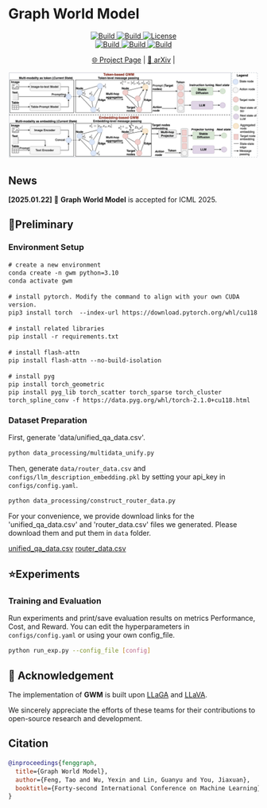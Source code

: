 # Graph World Model

<p align="center">
    <a href="https://ulab-uiuc.github.io/GraphRouter/">
        <img alt="Build" src="https://img.shields.io/badge/Project-Page-blue">
    </a>
    <a href="https://arxiv.org/pdf/2507.10539">
        <img alt="Build" src="https://img.shields.io/badge/arXiv-2410.11001-red?logo=arxiv">
    </a>
    <a href="https://github.com/ulab-uiuc/GWM/blob/master/LICENSE">
        <img alt="License" src="https://img.shields.io/badge/LICENSE-MIT-green">
    </a>
    <br>
    <a href="https://github.com/ulab-uiuc/GWM">
        <img alt="Build" src="https://img.shields.io/github/stars/ulab-uiuc/GWM">
    </a>
    <a href="https://github.com/ulab-uiuc/GWM">
        <img alt="Build" src="https://img.shields.io/github/forks/ulab-uiuc/GWM">
    </a>
    <a href="https://github.com/ulab-uiuc/GWM">
        <img alt="Build" src="https://img.shields.io/github/issues/ulab-uiuc/GWM">
    </a>
</p>


<p align="center">
    <a href="https://ulab-uiuc.github.io/GWM/">🌐 Project Page</a> |
    <a href="https://arxiv.org/pdf/2507.10539">📜 arXiv</a> |
<p>


<!-- ![Method](./figures/model.png) -->

<div align="center">
  <img src="./figures/model.png" width="700" alt="GoR">
</div>


## News


**[2025.01.22]** 🌟 **Graph World Model** is accepted for ICML 2025.



## 📌Preliminary


### Environment Setup

```shell
# create a new environment
conda create -n gwm python=3.10
conda activate gwm

# install pytorch. Modify the command to align with your own CUDA version.
pip3 install torch  --index-url https://download.pytorch.org/whl/cu118

# install related libraries
pip install -r requirements.txt

# install flash-attn
pip install flash-attn --no-build-isolation

# install pyg
pip install torch_geometric
pip install pyg_lib torch_scatter torch_sparse torch_cluster torch_spline_conv -f https://data.pyg.org/whl/torch-2.1.0+cu118.html

```

### Dataset Preparation

First, generate 'data/unified_qa_data.csv'.

```bash
python data_processing/multidata_unify.py
```
Then, generate `data/router_data.csv` and `configs/llm_description_embedding.pkl` by setting your api_key in `configs/config.yaml`.

```bash
python data_processing/construct_router_data.py
```

For your convenience, we provide download links for the 'unified_qa_data.csv' and 'router_data.csv' files we generated. Please download them and put them in `data` folder.

[unified_qa_data.csv](https://drive.google.com/file/d/1__SY7UScvX1xPWeX1NK6ZulLMdZTqBcI/view?usp=share_link)
[router_data.csv](https://drive.google.com/file/d/1YYn-BV-5s2amh6mKLqKMR0H__JB-CKU4/view?usp=share_link)

## ⭐Experiments


### Training and Evaluation

Run experiments and print/save evaluation results on metrics Performance, Cost, and Reward. You can edit the hyperparameters in `configs/config.yaml` or using your own config_file.


```bash
python run_exp.py --config_file [config]
```



## 📝 Acknowledgement

The implementation of **GWM** is built upon [LLaGA]([https://github.com/PKU-Alignment/veRL](https://github.com/VITA-Group/LLaGA)) and [LLaVA]([[https://github.com/PKU-Alignment/veRL](https://github.com/VITA-Group/LLaGA](https://github.com/haotian-liu/LLaVA))).

We sincerely appreciate the efforts of these teams for their contributions to open-source research and development.

## Citation

```bibtex
@inproceedings{fenggraph,
  title={Graph World Model},
  author={Feng, Tao and Wu, Yexin and Lin, Guanyu and You, Jiaxuan},
  booktitle={Forty-second International Conference on Machine Learning}
}
```


<!-- <picture>
<source media="(prefers-color-scheme: dark)" srcset="https://api.star-history.com/svg?repos=ulab-uiuc%2FGraphEval&theme=dark&type=Date">
<img width="100%" src="https://api.star-history.com/svg?repos=ulab-uiuc%2FGraphEval&type=Date">
</picture> -->
